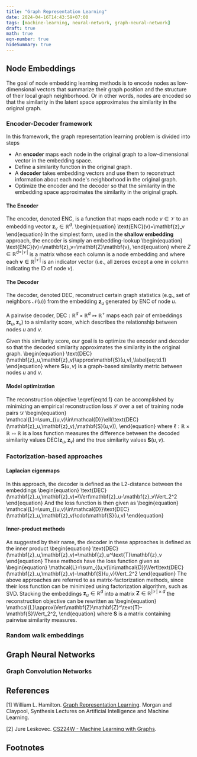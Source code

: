 ```yaml
---
title: "Graph Representation Learning"
date: 2024-04-16T14:43:59+07:00
tags: [machine-learning, neural-network, graph-neural-network]
draft: true
math: true
eqn-number: true
hideSummary: true
---
```


## Node Embeddings
The goal of node embedding learning methods is to encode nodes as low-dimensional vectors that summarize their graph position and the structure of their local graph neighborhood. Or in other words, nodes are encoded so that the similarity in the latent space approximates the similarity in the original graph.

### Encoder-Decoder framework
In this framework, the graph representation learning problem is divided into steps
<ul id='number-list'>
	<li>
		An <b>encoder</b> maps each node in the original graph to a low-dimensional vector in the embedding space.
	</li>
	<li>
		Define a similarity function in the original graph.
	</li>
	<li>
		A <b>decoder</b> takes embedding vectors and use them to reconstruct information about each node's neighborhood in the original graph.
	</li>
	<li>
		Optimize the encoder and the decoder so that the similarity in the embedding space approximates the similarity in the original graph.
	</li>
</ul>

#### The Encoder
The encoder, denoted $\text{ENC}$, is a function that maps each node $v\in\mathcal{V}$ to an embedding vector $\mathbf{z}_v\in\mathbb{R}^d$.
\begin{equation}
\text{ENC}(v)=\mathbf{z}\_v
\end{equation}
In the simplest form, used in the **shallow embedding** approach, the encoder is simply an embedding-lookup
\begin{equation}
\text{ENC}(v)=\mathbf{z}\_v=\mathbf{Z}\mathbf{v},
\end{equation}
where $Z\in\mathbb{R}^{d\times\vert\mathcal{V}\vert}$ is a matrix whose each column is a node embedding and where each $\mathbf{v}\in\mathbb{R}^{\vert\mathcal{V}\vert}$ is an indicator vector (i.e., all zeroes except a one in column indicating the ID of node $v$).

#### The Decoder
The decoder, denoted $\text{DEC}$, reconstruct certain graph statistics (e.g., set of neighbors $\mathcal{N}(u)$) from the embedding $\mathbf{z}_u$ generated by $\text{ENC}$ of node $u$.

A pairwise decoder, $\text{DEC}:\mathbb{R}^d\times\mathbb{R}^d\mapsto\mathbb{R}^+$ maps each pair of embeddings $(\mathbf{z}_u,\mathbf{z}_v)$ to a similarity score, which describes the relationship between nodes $u$ and $v$.

Given this similarity score, our goal is to optimize the encoder and decoder so that the decoded similarity approximates the similarity in the original graph.
\begin{equation}
\text{DEC}(\mathbf{z}\_u,\mathbf{z}\_v)\approx\mathbf{S}(u,v),\label{eq:td.1}
\end{equation}
where $\mathbf{S}(u,v)$ is a graph-based similarity metric between nodes $u$ and $v$.

#### Model optimization
The reconstruction objective \eqref{eq:td.1} can be accomplished by minimizing an empirical reconstruction loss $\mathcal{L}$ over a set of training node pairs $\mathcal{D}$
\begin{equation}
\mathcal{L}=\sum_{(u,v)\in\mathcal{D}}\ell(\text{DEC}(\mathbf{z}\_u,\mathbf{z}\_v),\mathbf{S}(u,v)),
\end{equation}
where $\ell:\mathbb{R}\times\mathbb{R}\mapsto\mathbb{R}$ is a loss function measures the difference between the decoded similarity values $\text{DEC}(\mathbf{z}_u,\mathbf{z}_v)$ and the true similarity values $\mathbf{S}(u,v)$.

### Factorization-based approaches

#### Laplacian eigenmaps
In this approach, the decoder is defined as the L2-distance between the embeddings
\begin{equation}
\text{DEC}(\mathbf{z}\_u,\mathbf{z}\_v)=\Vert\mathbf{z}\_u-\mathbf{z}\_v\Vert_2^2
\end{equation}
And the loss function is then given as
\begin{equation}
\mathcal{L}=\sum_{(u,v)\in\mathcal{D}}\text{DEC}(\mathbf{z}\_u,\mathbf{z}\_v)\cdot\mathbf{S}(u,v)
\end{equation}

#### Inner-product methods
As suggested by their name, the decoder in these approaches is defined as the inner product
\begin{equation}
\text{DEC}(\mathbf{z}\_u,\mathbf{z}\_v)=\mathbf{z}\_u^\text{T}\mathbf{z}\_v
\end{equation}
These methods have the loss function given as
\begin{equation}
\mathcal{L}=\sum_{(u,v)\in\mathcal{D}}\Vert\text{DEC}(\mathbf{z}\_u,\mathbf{z}\_v)-\mathbf{S}(u,v)\Vert_2^2
\end{equation}
The above approaches are referred to as matrix-factorization methods, since their loss function can be minimized using factorization algorithm, such as SVD. Stacking the embeddings $\mathbf{z}_u\in\mathbb{R}^d$ into a matrix $\mathbf{Z}\in\mathbb{R}^{\vert\mathcal{V}\vert\times d}$ the reconstruction objective can be rewritten as
\begin{equation}
\mathcal{L}\approx\Vert\mathbf{Z}\mathbf{Z}^\text{T}-\mathbf{S}\Vert_2^2,
\end{equation}
where $\mathbf{S}$ is a matrix containing pairwise similarity measures.

### Random walk embeddings

## Graph Neural Networks

### Graph Convolution Networks

## References
[1] William L. Hamilton. [Graph Representation Learning](https://www.cs.mcgill.ca/~wlh/grl_book/). Morgan and Claypool, Synthesis Lectures on Artificial Intelligence and Machine Learning.

[2] Jure Leskovec. [CS224W - Machine Learning with Graphs](https://web.stanford.edu/class/cs224w/).

## Footnotes